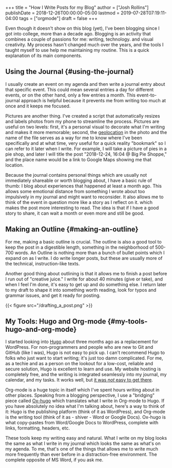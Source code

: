+++
title = "How I Write Posts for my Blog"
author = ["Josh Rollins"]
publishDate = 2018-12-26T00:00:00-05:00
lastmod = 2019-07-28T07:19:11-04:00
tags = ["orgmode"]
draft = false
+++

Even though it doesn't show on this blog (yet), I've been blogging since I got into college, more than a decade ago. Blogging is an activity that combines a couple of passions for me: writing, technology. and visual creativity. My process hasn't changed much over the years, and the tools I taught myself to use help me maintaining my routine. This is a quick explanation of its main components.

<!--more-->


## Using the Journal {#using-the-journal}

I usually create an event on my agenda and then write a journal entry about that specific event. This could mean several entries a day for different events, or on the other hand, only a few entries a month. This event-to-journal approach is helpful because it prevents me from writing too much at once and it keeps me focused.

Pictures are another thing. I've created a script that automatically resizes and labels photos from my phone to streamline the process. Pictures are useful on two levels: first, it's a personal visual to decorate what I'm writing and makes it more memorable; second, the [geolocation](https://duckduckgo.com/?q=undo+org-capture-kill&t=lm&ia=web) in the photo and the name of the file serves as a way for me to know where I've been specifically and at what time, very useful for a quick reality "bookmark" so I can refer to it later when I write. For example, I will take a picture of pies in a pie shop, and later I will title the post "2018-12-24, 16:04 @ Big Pie Shoppe," and the place name would be a link to Google Maps showing me that location.

Because the journal contains personal things which are usually not immediately shareable or worth blogging about, I have a basic rule of thumb: I blog about experiences that happened at least a month ago. This allows some emotional distance from something I wrote about too impulsively in my journal and might want to reconsider. It also allows me to think of the event in question more like a story as I reflect on it. which makes the post more interesting to read. The idea is that if I have a good story to share, it can wait a month or even more and still be good.


## Making an Outline {#making-an-outline}

For me, making a basic outline is crucial. The outline is also a good tool to keep the post in a digestible length, something in the neighborhood of 500-700 words. An Outline is nothing more than a bunch of bullet points which I expand on as I write. I do write longer posts, but these are usually more of the technical, instruction-like texts.

Another good thing about outlining is that it allows me to finish a post before I run out of "creative juice." I write for about 40 minutes (give or take), and when I feel I'm done, it's easy to get up and do something else. I return later to my draft to shape it into something worth reading, look for typos and grammar issues, and get it ready for posting.

{{< figure src="/drafting_a_post.png" >}}


## My Tools: Hugo and Org-mode {#my-tools-hugo-and-org-mode}

I started looking into [Hugo](https://gohugo.io/) about three months ago as a replacement for WordPress. For non-programmers and people who are new to Git and GitHub (like I was), Hugo is not easy to pick up. I can't recommend Hugo to folks who just want to start writing; it's just too damn complicated. For me, as a techie and as a person on the lookout for a low-cost, reliable and secure solution, Hugo is excellent to learn and use. My website hosting is completely free, and the writing is integrated seamlessly into my journal, my calendar, and my tasks. It works well, but [it was _not_ easy to get there](https://joshrollinswrites.com/blogging/hugo-beginnings/).

Org-mode is a huge topic in itself which I've spent hours writing about in other places. Speaking from a blogging perspective, I use a "bridging" piece called [Ox-hugo](https://ox-hugo.scripter.co/) which translates what I write in Org-mode to Hugo. If you have absolutely no idea what I'm talking about, here's a way to think of it: Hugo is the publishing platform (think of it as WordPress), and Org-mode is the writing tool (think of it as - shiver - Word or Google Docs). Ox-hugo is what copy-pastes from Word/Google Docs to WordPress, complete with links, formatting, headers, etc.

These tools keep my writing easy and natural. What I write on my blog looks the same as what I write in my journal which looks the same as what's on my agenda. To me, that's one of the things that allows me to write much more frequently than ever before in a distraction-free environment. The complete opposite of MS Word, if you ask me.